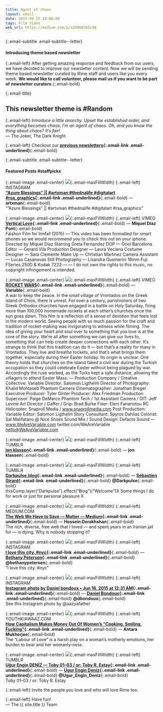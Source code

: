 ```yaml
---
title: Agent of chaos
layout: email
date: 2015-08-25 10:00:00
tags: Film Video
web_url: https://medium.com/p/a299602b5c98
---
```


{:.email-subtitle .email-subtitle--letter}
#### Introducing theme based newsletter

{:.email-left}
After getting amazing response and feedback from our users, we have decided to improve our newsletter content. Now we will be sending theme based newsletter curated by Rime staff and users like you every week. **We would like to call volunteer, please mail us if you want to be part of newsletter curators.**{:.email-bold}


{:.email-title}
## This newsletter theme is #Random

{:.email-left}
*Introduce a little anarchy. Upset the established order, and everything becomes chaos. I’m an agent of chaos. Oh, and you know the thing about chaos? It’s fair!*  
— The Joker, The Dark Knight

{:.email-left}
Checkout our **[previous newsletters](//rimeofficial.tumblr.com/newsletters?utm_source=Newsletter-23&utm_campaign=23+Agent+of+chaos&utm_medium=email&utm_content=hyperlink){:.email-link .email-underlined}**{:.email-bold}


{:.email-subtitle .email-subtitle--letter}
#### Featured Posts #staffpicks

{:.email-image .email-center}
![](/buckets/email/08-11007795_1557003494577001_2049377897_n.jpg){:.email-maxFillWidth}
{:.email-left}
INSTAGRAM  
**[“Azure Blessings” || #artxman #thednalife #digitalart #rsa_graphics](/url/811e5b86f46b7b9ae7a72631d5e05f0af36dcbf8a61049d18c9791b873b590ba?utm_source=Newsletter-23&utm_campaign=23+Agent+of+chaos&utm_medium=email&utm_content=hyperlink){:.email-link .email-underlined}**{:.email-bold} — **artxman**{:.email-bold}  
“”Azure Blessings” || #artxman #thednalife #digitalart #rsa_graphics”

{:.email-image .email-center}
![](/buckets/email/08-524232375_1280x2276.jpg){:.email-maxFillWidth}
{:.email-left}
VIMEO  
**[Vertical Love](/url/4138083217f6dfd719251ad86e7cc74d3c2c1e45db3cb65c7eeafe1670484744?utm_source=Newsletter-23&utm_campaign=23+Agent+of+chaos&utm_medium=email&utm_content=hyperlink){:.email-link .email-underlined}**{:.email-bold} — **Miquel Díaz Pont**{:.email-bold}  
Faishon Film for Innfall (2015) — This video has been formatted for smart phones so we would recommend you to check this out on your iphone. Directed by Miquel Díaz Starring Greta Fernandez DOP — Oriol Barcelona Editor — Gerard Vila Production Designer — Laura Veciana Costume Designer — Sara Clemente Make Up — Christian Martínez Camera Assistant — Lucas Casanovas Still Photography — Lisandra Gusmerini 16mm Fuji FSeries 250D & Kodak 7222 — — I do not own the rights to this music, no copyright infringement is intended.

{:.email-image .email-center}
![](/buckets/email/08-525243532_1280x720.jpg){:.email-maxFillWidth}
{:.email-left}
VIMEO  
**[ROCKET WARS](/url/d3a9b75f737aa2a6563d0299ebbfee187f444236bb4d6bda5a83b498e6095694?utm_source=Newsletter-23&utm_campaign=23+Agent+of+chaos&utm_medium=email&utm_content=hyperlink){:.email-link .email-underlined}**{:.email-bold} — **Variable**{:.email-bold}  
A war to keep the peace. In the small village of Vrontados on the Greek island of Chios, there is unrest. For over a century, parishioners of two Greek Orthodox churches have engaged in a battle on Holy Saturday, firing more than 100,000 homemade rockets at each other’s churches once the sun goes down. This film is a reflection of a sense of devotion that feels lost in the modern world. Seeing people with so much passion for the craft and tradition of rocket-making was invigorating to witness while filming. The idea of giving your heart and soul over to something that you love is at the core of the story. We’re all after something we can give our lives to, something that can help create deeper connections with each other. It’s strange to think that this tradition can do it — but that’s a reality for many in Vrontados. They live and breathe rockets, and that’s what brings them together, especially during their Easter holiday. Its origin is unclear. One theory holds that churches on the island faked a civil war during the Turkish occupation so they could celebrate Easter without being plagued by war. Accordingly the ruse worked, as the Turks kept a safe distance, allowing the villagers to attend Easter Mass. — Production Company / Creative Collective: Variable Director: Salomon Ligthelm Director of Photography: Khalid Mohtaseb Phantom Camera Cinematographer: Jonathan Bregel Executive Producer: Tyler Ginter Producer: Alex Friedman Production Supervisor: Paige DeMarco Phantom Tech / 1st Assistant Camera / DIT: Jeff Levine Art Director / Gaffer / Grip: Brad Burke Fixer: Eleni Fanariotou RC Helicopter: Snaproll Media / www.snaprollmedia.com Post Production: Variable Editor: Salomon Ligthelm Story Consultant: Spyros Dahlias Colorist: Sal Malifatano @ Nice Shoes Sound Mix / Sound Design: Defacto Sound — www.WeAreVariable.com twitter.com/WeAreVariable hello@WeAreVariable.com

{:.email-image .email-center}
![](/buckets/email/08-tumblr_mvpyitRtvw1qjx6w1o1_500.jpg){:.email-maxFillWidth}
{:.email-left}
TUMBLR  
**[jon klassen](/url/373c5ccf6d224548bc7acc41c21845282520b0b7dac84d2544bef200901331f5?utm_source=Newsletter-23&utm_campaign=23+Agent+of+chaos&utm_medium=email&utm_content=hyperlink){:.email-link .email-underlined}**{:.email-bold} — **jon klassen**{:.email-bold}

{:.email-image .email-center}
![](/buckets/email/08-tumblr_nt0ianuKdX1r4c3h7o1_500.gif){:.email-maxFillWidth}
{:.email-left}
TUMBLR  
**[Darkpulse.blog](/url/5deaefc6fc18b742aea9c7ae0ab5c2cea74d7d11f8144e97794d2925fae07485?utm_source=Newsletter-23&utm_campaign=23+Agent+of+chaos&utm_medium=email&utm_content=hyperlink){:.email-link .email-underlined}**{:.email-bold} — **[Sébastien Girard](/@Darkpulse){:.email-link .email-underlined}**{:.email-bold} **@Darkpulse**{:.email-bold}  
thisComp.layer(“Darkpulse”).effect(“Blog”)(“Welcome”)X Some things I do for work or just for personal pleasure X

{:.email-image .email-center}
![](/buckets/email/08-1-DLIqBteIIJchIhaiUfCFdQ.jpeg){:.email-maxFillWidth}
{:.email-left}
MEDIUM.COM  
**[The Web We Have to Save — Matter — Medium](/url/93f8423d7019c2ab387b577fac304d319329d2716ed896a8cd0bc447e8f726ba?utm_source=Newsletter-23&utm_campaign=23+Agent+of+chaos&utm_medium=email&utm_content=hyperlink){:.email-link .email-underlined}**{:.email-bold} — **Hossein Derakhshan**{:.email-bold}  
The rich, diverse, free web that I loved — and spent years in an Iranian jail for — is dying. Why is nobody stopping it?

{:.email-image .email-center}
![](/buckets/email/08-11312005_1598104100449659_1238204545_n.jpg){:.email-maxFillWidth}
{:.email-left}
INSTAGRAM  
**[I love this city. #nyc](/url/078297b5fe3c7ea48a3dbc3a61d3c6ba274fa0dce9f5a8566addf9de63ff4125?utm_source=Newsletter-23&utm_campaign=23+Agent+of+chaos&utm_medium=email&utm_content=hyperlink){:.email-link .email-underlined}**{:.email-bold} — **[Bethany Petersen](/@bethanypetersen){:.email-link .email-underlined}**{:.email-bold} **@bethanypetersen**{:.email-bold}  
“I love this city. #nyc”

{:.email-image .email-center}
![](/buckets/email/08-11335606_1018299868222998_2109175296_n.jpg){:.email-maxFillWidth}
{:.email-left}
INSTAGRAM  
**[Instagram photo by Daniel bondoux • Jun 16, 2015 at 12:31 AM](/url/aa24d9e5db8d0b1d6275949230a0578b8d0e9f54ef06a8458b7c2f7748e190c1?utm_source=Newsletter-23&utm_campaign=23+Agent+of+chaos&utm_medium=email&utm_content=hyperlink){:.email-link .email-underlined}**{:.email-bold} — **[Daniel Bondoux](/@dbondoux){:.email-link .email-underlined}**{:.email-bold} **@dbondoux**{:.email-bold}  
See this Instagram photo by @aazyafather

{:.email-image .email-center}
![](/buckets/email/08-housework.jpg){:.email-maxFillWidth}
{:.email-left}
YOUTHKIAWAAZ.COM  
**[How Capitalism Makes Money Out Of Women’s “Cooking, Smiling, Fucking”](/url/a70fc6d24ec828ffcd428bb5d7cd9410d062c5169297bc698ea2d83a6f834709?utm_source=Newsletter-23&utm_campaign=23+Agent+of+chaos&utm_medium=email&utm_content=hyperlink){:.email-link .email-underlined}**{:.email-bold} — **Antara Mukherjee**{:.email-bold}  
The “Labour of Love” is a harsh play on a woman’s motherly emotions, her burden to bear and her womanly-ness.

{:.email-image .email-center}
![](/buckets/email/08-tumblr_np1346qi2N1u2kvlho1_500.png){:.email-maxFillWidth}
{:.email-left}
TUMBLR  
**[Uğur Engin DENİZ — Toby 01–03 / or: Toby R. Estay](/url/6a38e153c61e1ac67ba2f3223f956b9b1ba8de069027c371baa1f7bdbc1cfcf7?utm_source=Newsletter-23&utm_campaign=23+Agent+of+chaos&utm_medium=email&utm_content=hyperlink){:.email-link .email-underlined}**{:.email-bold} — **[Ugur Engin Deniz](/@Ugur_Engin_Deniz){:.email-link .email-underlined}**{:.email-bold} **@Ugur_Engin_Deniz**{:.email-bold}  
Toby 01–03 / or: Toby R. Estay

{:.email-left}
Invite the people you love and who will love Rime too.

{:.email-left}
Have fun!<br>
— The {{ site.title }} Team